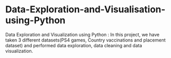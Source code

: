 # Data-Exploration-and-Visualisation-using-Python
Data Exploration and Visualization using Python :
In this project, we have taken 3 different datasets(PS4 games, Country vaccinations and placement dataset) and performed data exploration, data cleaning and data visualization. 
